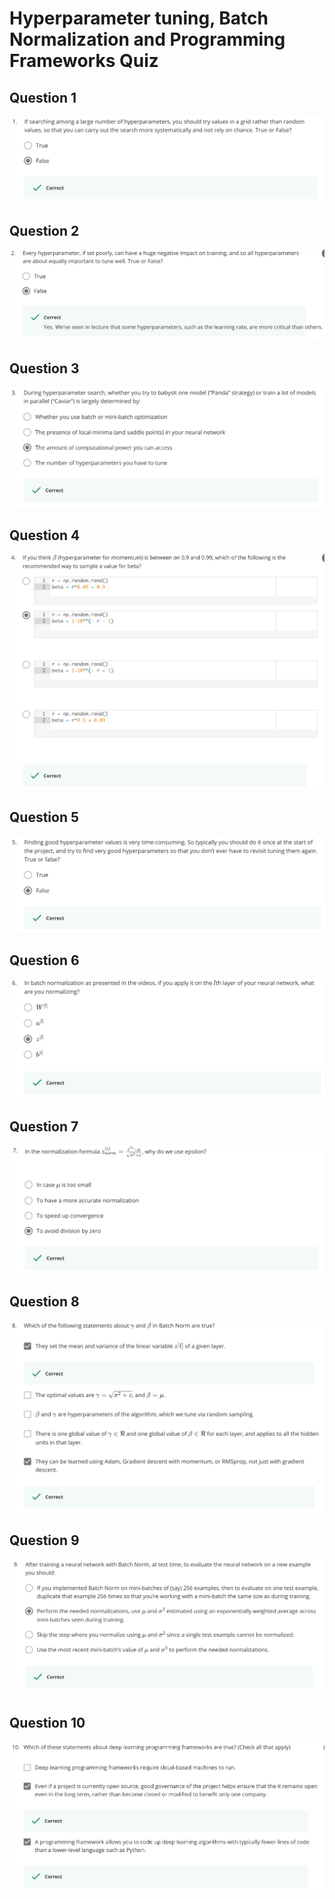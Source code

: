 # Hyperparameter tuning, Batch Normalization and Programming Frameworks Quiz

Question 1
--------------
![Question 1](Question1.png)

Question 2
--------------
![Question 2](Question2.png)

Question 3
--------------
![Question 3](Question3.png)

Question 4
--------------
![Question 4](Question4.png)

Question 5
--------------
![Question 5](Question5.png)

Question 6
--------------
![Question 6](Question6.png)

Question 7
--------------
![Question 7](Question7.png)

Question 8
--------------
![Question 8](Question8.png)

Question 9
--------------
![Question 9](Question9.png)

Question 10
--------------
![Question 10](Question10.png)